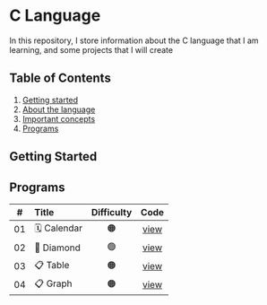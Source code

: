 # C Language

In this repository, I store information about the C language that I am learning, and some projects that I will create


## Table of Contents

1. [Getting started](#getting-started)
2. [About the language](#about-the-language)
3. [Important concepts](#important-concepts)
4. [Programs](#programs)

## Getting Started

## Programs

|  #  | Title                                             | Difficulty | Code                         |
| :-: | :------------------------------------------------ | :--------: | :--------------------------: |
| 01  | 🗓️ Calendar                                       | 🟠         |[view](/programs/01_Calendar) |
| 02  | 🔷 Diamond                                        | 🟢         |[view](/programs/02_Diamond)  |
| 03  | 📋 Table                                          | 🟠         |[view](/programs/03_Table)    |
| 04  | 📋 Graph                                          | 🟠         |[view](/programs/03_Table)    |
